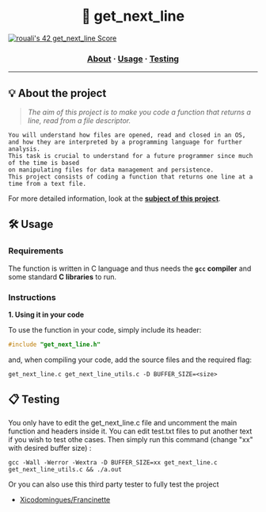 <h1 align="center">
	📖 get_next_line 
</h1>

[![rouali's 42 get_next_line Score](https://badge42.vercel.app/api/v2/clind2tqi003508ld56s1n6tk/project/2871028)](https://github.com/JaeSeoKim/badge42)
<!--<p align="center">
	<b><i>Reading a line on a fd is way too tedious</i></b><br>
</p>

<p align="center">
	<img alt="GitHub code size in bytes" src="https://img.shields.io/github/languages/code-size/rouali98/get_next_line?color=lightblue" />
	<img alt="Number of lines of code" src="https://img.shields.io/tokei/lines/github/rouali98/get_next_line?color=critical" />
	<img alt="Code language count" src="https://img.shields.io/github/languages/count/rouali98/get_next_line?color=yellow" />
	<img alt="GitHub top language" src="https://img.shields.io/github/languages/top/rouali98/get_next_line?color=blue" />
	<img alt="GitHub last commit" src="https://img.shields.io/github/last-commit/rouali98/get_next_line?color=green" />
</p>-->

<h3 align="center">
	<a href="#%EF%B8%8F-about">About</a>
	<span> · </span>
	<a href="#%EF%B8%8F-usage">Usage</a>
	<span> · </span>
	<a href="#-testing">Testing</a>
</h3>

---

## 💡 About the project

> _The aim of this project is to make you code a function that returns a line, read from a file descriptor._

	You will understand how files are opened, read and closed in an OS,
	and how they are interpreted by a programming language for further analysis.
	This task is crucial to understand for a future programmer since much of the time is based
	on manipulating files for data management and persistence.
	This project consists of coding a function that returns one line at a time from a text file.

For more detailed information, look at the [**subject of this project**](https://github.com/rouali98/42cursus/tree/main/Subject%20PDFs).


## 🛠️ Usage

### Requirements

The function is written in C language and thus needs the **`gcc` compiler** and some standard **C libraries** to run.

### Instructions

**1. Using it in your code**

To use the function in your code, simply include its header:

```C
#include "get_next_line.h"
```

and, when compiling your code, add the source files and the required flag:

```shell
get_next_line.c get_next_line_utils.c -D BUFFER_SIZE=<size>
```

## 📋 Testing

You only have to edit the get_next_line.c file and uncomment the main function and headers inside it.
You can edit test.txt files to put another text if you wish to test othe cases.
Then simply run this command (change "xx" with desired buffer size) :

```shell
gcc -Wall -Werror -Wextra -D BUFFER_SIZE=xx get_next_line.c get_next_line_utils.c && ./a.out
```

Or you can also use this third party tester to fully test the project

* [Xicodomingues/Francinette](https://github.com/xicodomingues/francinette)
